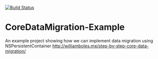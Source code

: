 [![Build Status](https://travis-ci.org/wibosco/CoreDataServices.svg)](https://travis-ci.org/wibosco/CoreDataMigration-Example)

# CoreDataMigration-Example
An example project showing how we can implement data migration using NSPersistentContainer http://williamboles.me/step-by-step-core-data-migration/

